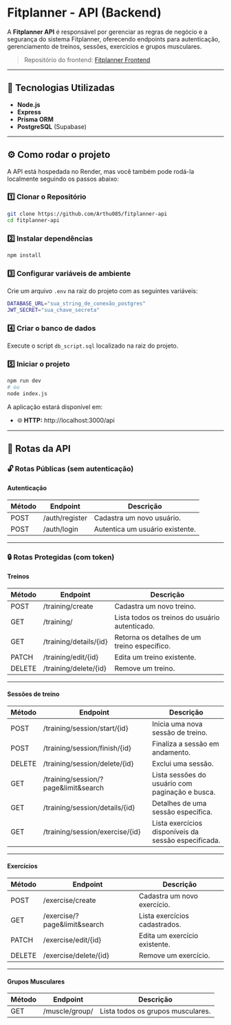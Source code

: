 # Fitplanner - API (Backend)

A **Fitplanner API** é responsável por gerenciar as regras de negócio e a segurança do sistema Fitplanner, oferecendo endpoints para autenticação, gerenciamento de treinos, sessões, exercícios e grupos musculares.

> Repositório do frontend: [Fitplanner Frontend](https://github.com/Arthu085/fitplanner)

---

## 🚀 Tecnologias Utilizadas

- **Node.js**
- **Express**
- **Prisma ORM**
- **PostgreSQL** (Supabase)

---

## ⚙️ Como rodar o projeto

A API está hospedada no Render, mas você também pode rodá-la localmente seguindo os passos abaixo:

### 1️⃣ Clonar o Repositório

```bash
git clone https://github.com/Arthu085/fitplanner-api
cd fitplanner-api
```

### 2️⃣ Instalar dependências

```bash
npm install
```

### 3️⃣ Configurar variáveis de ambiente

Crie um arquivo `.env` na raiz do projeto com as seguintes variáveis:

```bash
DATABASE_URL="sua_string_de_conexão_postgres"
JWT_SECRET="sua_chave_secreta"
```

### 4️⃣ Criar o banco de dados

Execute o script `db_script.sql` localizado na raiz do projeto.

### 5️⃣ Iniciar o projeto

```bash
npm run dev
# ou
node index.js
```

A aplicação estará disponível em:

- 🌐 **HTTP:** http://localhost:3000/api

---

## 📌 Rotas da API

### 🔓 Rotas Públicas (sem autenticação)

#### Autenticação

| Método | Endpoint      | Descrição                        |
|--------|---------------|----------------------------------|
| POST   | /auth/register | Cadastra um novo usuário.        |
| POST   | /auth/login    | Autentica um usuário existente.  |

---

### 🔒 Rotas Protegidas (com token)

#### Treinos

| Método | Endpoint                     | Descrição                                            |
|--------|------------------------------|------------------------------------------------------|
| POST   | /training/create             | Cadastra um novo treino.                             |
| GET    | /training/                   | Lista todos os treinos do usuário autenticado.       |
| GET    | /training/details/{id}       | Retorna os detalhes de um treino específico.         |
| PATCH  | /training/edit/{id}          | Edita um treino existente.                           |
| DELETE | /training/delete/{id}        | Remove um treino.                                    |

---

#### Sessões de treino

| Método | Endpoint                                       | Descrição                                                   |
|--------|------------------------------------------------|-------------------------------------------------------------|
| POST   | /training/session/start/{id}                   | Inicia uma nova sessão de treino.                          |
| POST   | /training/session/finish/{id}                  | Finaliza a sessão em andamento.                            |
| DELETE | /training/session/delete/{id}                  | Exclui uma sessão.                                          |
| GET    | /training/session/?page&limit&search           | Lista sessões do usuário com paginação e busca.             |
| GET    | /training/session/details/{id}                 | Detalhes de uma sessão específica.                         |
| GET    | /training/session/exercise/{id}                | Lista exercícios disponíveis da sessão especificada.        |

---

#### Exercícios

| Método | Endpoint                            | Descrição                                           |
|--------|-------------------------------------|-----------------------------------------------------|
| POST   | /exercise/create                    | Cadastra um novo exercício.                         |
| GET    | /exercise/?page&limit&search        | Lista exercícios cadastrados.                       |
| PATCH  | /exercise/edit/{id}                 | Edita um exercício existente.                       |
| DELETE | /exercise/delete/{id}               | Remove um exercício.                                |

---

#### Grupos Musculares

| Método | Endpoint          | Descrição                          |
|--------|-------------------|------------------------------------|
| GET    | /muscle/group/    | Lista todos os grupos musculares.  |
